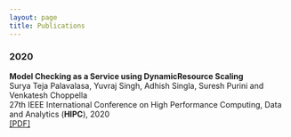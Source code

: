 ```yaml
---
layout: page
title: Publications
---
```



<h3>
    <a name='2020'></a> 2020
</h3>
<div class="media">
    <div class="media-body">
       <p class="media-heading">
          <strong> Model Checking as a Service using DynamicResource Scaling
</strong><br />
          Surya Teja Palavalasa, Yuvraj Singh, Adhish Singla, Suresh Purini and Venkatesh Choppella<br />
	   27th IEEE International Conference on High Performance Computing, Data and Analytics (<strong>HIPC</strong>), 2020<br />
          <a href="https://ieeexplore.ieee.org/document/9406748/">[PDF]</a>
       </p>
    </div>
</div>

